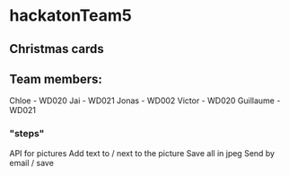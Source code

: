 # hackatonTeam5

## Christmas cards

## Team members: 

Chloe - WD020
Jai - WD021
Jonas - WD002
Victor - WD020
Guillaume - WD021


### "steps"

API for pictures
Add text to / next to the picture
Save all in jpeg
Send by email / save
